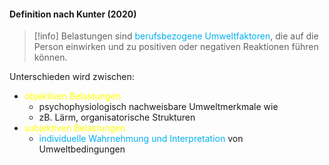 #### Definition nach Kunter (2020)
> [!info] 
> Belastungen sind <span style="color:rgb(0, 176, 240)">berufsbezogene Umweltfaktoren</span>, die auf die Person einwirken und zu positiven oder negativen Reaktionen führen können. 


Unterschieden wird zwischen:

- <span style="color:rgb(255, 255, 0)">objektiven Belastungen</span>
	- psychophysiologisch nachweisbare Umweltmerkmale wie 
	- zB. Lärm, organisatorische Strukturen
- <span style="color:rgb(255, 255, 0)">subjektiven Belastungen</span> 
	- <span style="color:rgb(0, 176, 240)">individuelle Wahrnehmung und Interpretation</span> von Umweltbedingungen